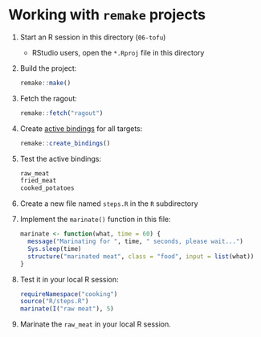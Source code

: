 # Working with `remake` projects

1. Start an R session in this directory (`06-tofu`)
    - RStudio users, open the `*.Rproj` file in this directory

1. Build the project:
    ```r
    remake::make()
    ```
1. Fetch the ragout:
    ```r
    remake::fetch("ragout")
    ```
1. Create [active bindings](https://www.rdocumentation.org/packages/base/versions/3.3.3/topics/bindenv) for all targets:
    ```r
    remake::create_bindings()
    ```
1. Test the active bindings:
    ```r
    raw_meat
    fried_meat
    cooked_potatoes
    ```
1. Create a new file named `steps.R` in the `R` subdirectory
1. Implement the `marinate()` function in this file:
    ```r
    marinate <- function(what, time = 60) {
      message("Marinating for ", time, " seconds, please wait...")
      Sys.sleep(time)
      structure("marinated meat", class = "food", input = list(what))
    }
    ```
1. Test it in your local R session:
    ```r
    requireNamespace("cooking")
    source("R/steps.R")
    marinate(I("raw meat"), 5)
    ```
1. Marinate the `raw_meat` in your local R session.
